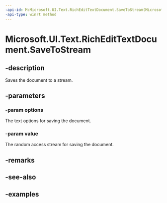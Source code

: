 ```yaml
---
-api-id: M:Microsoft.UI.Text.RichEditTextDocument.SaveToStream(Microsoft.UI.Text.TextGetOptions,Windows.Storage.Streams.IRandomAccessStream)
-api-type: winrt method
---
```


<!-- Method syntax.
public void RichEditTextDocument.SaveToStream(TextGetOptions options, IRandomAccessStream value)
-->

# Microsoft.UI.Text.RichEditTextDocument.SaveToStream

## -description
Saves the document to a stream.

## -parameters

### -param options

The text options for saving the document.

### -param value

The random access stream for saving the document.

## -remarks

## -see-also

## -examples


